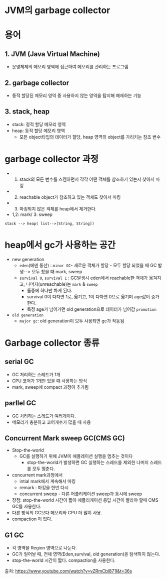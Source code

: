 # JVM의 garbage collector

# 용어
## 1. JVM (Java Virtual Machine)
- 운영체제의 메모리 영역에 접근하여 메모리를 관리하는 프로그램

## 2. garbage collector
- 동적 할당된 메모리 영역 중 사용하지 않는 영역을 탐지해 해제하는 기능
## 3. stack, heap
- stack: 정적 할당 메모리 영역
- heap: 동적 할당 메모리 영역
  - 모든 object타입의 데이터가 할당, heap 영역의 object를 가리키는 참조 변수

# garbage collector 과정
- 1. stack의 모든 변수를 스캔하면서 각각 어떤 객체를 참조하기 있는지 찾아서 마킹
- 2. reachable object가 참조하고 있는 객체도 찾아서 마킹
- 3. 마킹되지 않은 객체를 heap에서 제거한다.
- 1,2: mark/ 3: sweep

```
stack --> heap( list-->[String, String])
```

# heap에서 gc가 사용하는 공간
  - new generation
    - `eden`(에덴 동산) : `minor GC`-  새로운 객체가  할당 - 모두 할당 되었을 때 GC 발생--> 모두 찼을 때 mark, sweep
    - `survival 0`, `survival 1` : GC발생시 eden에서 reachable한 객체가 옮겨지고, 나머지(unreachable)는 `mark` & `sweep`
      - 둘중에 하나만 차게 된다.
      - survival 0이 다차면 1로, 옮기고, 1이 다차면 0으로 옮기며 age값이 증가한다.
      - 특정 age가 넘어가면 old generation으로 데이터가 넘어감 `promotion` 
  - `old generation`
    - `major gc`: old generation이 모두 사용되면 gc가 작동됨

# Garbage collector 종류
## serial GC
  - GC 처리하는 스레드가 1개
  - CPU 코어가 1개만 있을 때 사용하는 방식
  - mark, sweep에 compact 과정이 추가됨
## parllel GC
  - GC 처리하는 스레드가 여러개이다.
  - 메모리가 충분하고 코어개수가 많을 때 사용
## Concurrent Mark sweep GC(CMS GC)
- Stop-the-world
  - GC를 실행하기 위해 JVM이 애플레이션 실행을 멈추는 것이다
    - stop-the-world가 발생하면 GC 실행하는 스레드를 제외한 나머지 스레드를 모두 멈춘다.
- concurrent mark과정에서
  - intial mark에서 계속해서 마킹
  - remark : 마킹을 한번 다시
  - concurrent sweep - 다른 어플리케이션 sweep과 동시에 sweep
- 장점: stop-the-world 시간이 짧아 애플리케이션 응답 시간이 빨라야 할때 CMS GC를 사용한다. 
-  다른 방식의 GC보다 메모리와 CPU 더 많이 사용.
- compaction 이 없다.
## G1 GC
- 각 영역을 Region 영역으로 나눈다.
- GC가 일어날 때, 전체 영역(Eden,survival, old generation)을 탐색하지 않는다.
- stop-the-world 시간이 짧다. compaction을 사용한다.


출처: https://www.youtube.com/watch?v=vZRmCbl871I&t=36s
